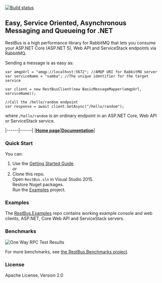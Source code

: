 [![Build status](https://ci.appveyor.com/api/projects/status/be40ai1lfg1wucxw/branch/master?svg=true)](https://ci.appveyor.com/project/tenor/restbus/branch/master)

## Easy, Service Oriented, Asynchronous Messaging and Queueing for .NET ##

RestBus is a high performance library for RabbitMQ that lets you consume your ASP.NET Core (ASP.NET 5), Web API and ServiceStack endpoints via RabbitMQ.

Sending a message is as easy as:

```
var amqpUrl = "amqp://localhost:5672"; //AMQP URI for RabbitMQ server
var serviceName = "samba"; //The unique identifier for the target service

var client = new RestBusClient(new BasicMessageMapper(amqpUrl, serviceName));

//Call the /hello/random endpoint
var response = await client.GetAsync("/hello/random");
```

where `/hello/random` is an ordinary endpoint in an ASP.NET Core, Web API or ServiceStack service.

|------|------|
|**[Home page](https://restbus.org)**|**[Documentation](https://github.com/tenor/RestBus/wiki)**|

### Quick Start

You can:

1. Use the [Getting Started Guide](https://github.com/tenor/RestBus/wiki/Getting-Started).  
*or*
2. Clone this repo.   
Open `RestBus.sln` in Visual Studio 2015.  
Restore Nuget packages.  
Run the [Examples](https://github.com/tenor/RestBus/tree/master/src/Examples) project.

### Examples

The <a href="https://github.com/tenor/RestBus.Examples" target="_blank">RestBus.Examples</a> repo contains working example console and web clients, ASP.NET, Core Web API and ServiceStack servers.

### Benchmarks

![One Way RPC Test Results](https://raw.githubusercontent.com/tenor/RestBus.Benchmarks/master/images/RabbitMQ/rpc_throughput_20_threads.png)

For more benchmarks, see <a href="https://github.com/tenor/RestBus.Benchmarks" target="_blank">the RestBus.Benchmarks project</a>.

### License

Apache License, Version 2.0